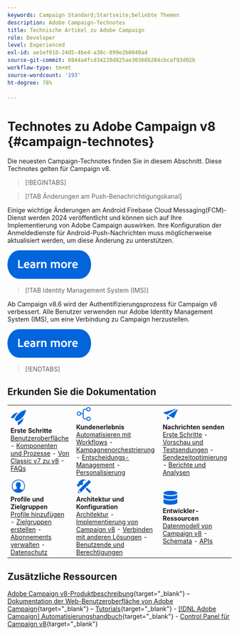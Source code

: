 ```yaml
---
keywords: Campaign Standard;Startseite;beliebte Themen
description: Adobe Campaign-Technotes
title: Technische Artikel zu Adobe Campaign
role: Developer
level: Experienced
exl-id: ae1ef010-24d5-4be4-a30c-899e2b0040a4
source-git-commit: 0844a4fcd34220d825ae30368b284cbcaf93d02b
workflow-type: tm+mt
source-wordcount: '193'
ht-degree: 78%

---
```


# Technotes zu Adobe Campaign v8 {#campaign-technotes}

Die neuesten Campaign-Technotes finden Sie in diesem Abschnitt. Diese Technotes gelten für Campaign v8.

>[!BEGINTABS]

>[!TAB Änderungen am Push-Benachrichtigungskanal]

Einige wichtige Änderungen am Android Firebase Cloud Messaging(FCM)-Dienst werden 2024 veröffentlicht und können sich auf Ihre Implementierung von Adobe Campaign auswirken. Ihre Konfiguration der Anmeldedienste für Android-Push-Nachrichten muss möglicherweise aktualisiert werden, um diese Änderung zu unterstützen.


[![Bild](../v8//assets/do-not-localize/learn-more-button.svg)](upgrades/push-technote.md)


>[!TAB Identity Management System (IMS)]

Ab Campaign v8.6 wird der Authentifizierungsprozess für Campaign v8 verbessert. Alle Benutzer verwenden nur Adobe Identity Management System (IMS), um eine Verbindung zu Campaign herzustellen.

[![Bild](../v8/assets/do-not-localize/learn-more-button.svg)](upgrades/migrate-users-to-ims.md)

>[!ENDTABS]

## Erkunden Sie die Dokumentation

<table style="table-layout:auto">
  <tr style="border: 0;">
    <td>
      <img src="../v8/assets/do-not-localize/icon-start.svg" width="35px">
    <br/>
      <strong>Erste Schritte</strong><br/><a href="../v8/start/campaign-ui.md">Benutzeroberfläche</a> - <a href="../v8/start/ac-components.md">Komponenten und Prozesse</a> - <a href="../v8/start/v7-to-v8.md">Von Classic v7 zu v8</a> - <a href="../v8/start/campaign-faq.md">FAQs</a>
    </td>
    <td>
      <img src="../v8/assets/do-not-localize/icon-experience.svg" width="35px">
    <br/>
      <strong>Kundenerlebnis</strong><br/><a href="../automation/workflow/about-workflows.md" target="_blank">Automatisieren mit Workflows</a> - <a href="../automation/campaigns/set-up-campaigns.md" target="_blank">Kampagnenorchestrierung</a> - <a href="../v8/interaction/interaction.md">Entscheidungs-Management</a> - <a href="../v8/send/personalize.md">Personalisierung</a>
    </td>
    <td>
      <img src="../v8/assets/do-not-localize/icon-send.svg" width="35px">
    <br/>
      <strong>Nachrichten senden</strong><br/><a href="../v8/start/create-message.md">Erste Schritte</a> - <a href="../v8/send/preview-and-proof.md">Vorschau und Testsendungen</a> - <a href="../v8/send/predictive.md">Sendezeitoptimierung</a> - <a href="../v8/reporting/gs-reporting.md">Berichte und Analysen</a>
    </td>
  </tr>
  <tr style="border: 0;">
    <td>
      <img src="../v8/assets/do-not-localize/icon_profile-audience.svg" width="35px">
    <br/>
      <strong>Profile und Zielgruppen</strong><br/><a href="../v8/audiences/create-profiles.md">Profile hinzufügen</a> - <a href="../v8/audiences/create-audiences.md">Zielgruppen erstellen</a> - <a href="../v8/start/subscriptions.md">Abonnements verwalten</a> - <a href="../v8/start/privacy.md">Datenschutz</a>
    </td>
    <td>
      <img src="../v8/assets/do-not-localize/icon-configure.svg" width="35px">
    <br/>
      <strong>Architektur und Konfiguration</strong><br/><a href="../v8/architecture/architecture.md">Architektur</a> - <a href="../v8/start/implement.md">Implementierung von Campaign v8</a> - <a href="../v8/connect/integration.md">Verbinden mit anderen Lösungen</a> - <a href="../v8/start/gs-permissions.md">Benutzende und Berechtigungen</a>
    </td>
    <td>
      <img src="../v8/assets/do-not-localize/icon-dev.svg" width="35px">
    <br/>
      <strong>Entwickler-Ressourcen</strong><br/><a href="../v8/dev/datamodel.md">Datenmodell von Campaign v8</a> - <a href="../v8/dev/schemas.md">Schemata</a> - <a href="../v8/dev/api.md">APIs</a>
    </td>
  </tr>
</table>

## Zusätzliche Ressourcen

[Adobe Campaign v8-Produktbeschreibung](https://helpx.adobe.com/de/legal/product-descriptions/adobe-campaign-managed-cloud-services.html){target="_blank"} – [Dokumentation der Web-Benutzeroberfläche von Adobe Campaign](https://experienceleague.adobe.com/docs/campaign-web/v8/campaign-web-home.html?lang=de){target="_blank"} – [Tutorials](https://experienceleague.adobe.com/docs/campaign-learn/tutorials/overview.html?lang=de){target="_blank"} - [[!DNL Adobe Campaign] Automatisierungshandbuch](https://experienceleague.adobe.com/docs/campaign/automation/home.html?lang=de){target="_blank"} - [Control Panel für Campaign v8](https://experienceleague.adobe.com/docs/control-panel/using/discover-control-panel/key-features.html?lang=de){target="_blank"}

